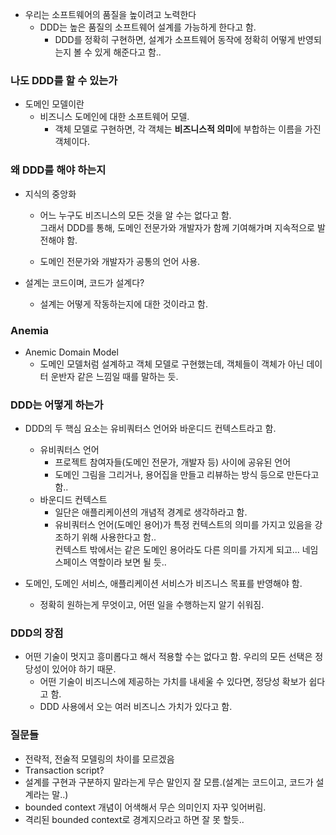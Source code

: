 - 우리는 소프트웨어의 품질을 높이려고 노력한다
  - DDD는 높은 품질의 소프트웨어 설계를 가능하게 한다고 함.
    - DDD를 정확히 구현하면, 설계가 소프트웨어 동작에 정확히 어떻게 반영되는지 볼 수 있게 해준다고 함..
    
### 나도 DDD를 할 수 있는가
- 도메인 모델이란
  - 비즈니스 도메인에 대한 소프트웨어 모델.
    - 객체 모델로 구현하면, 각 객체는 **비즈니스적 의미**에 부합하는 이름을 가진 객체이다.
  
### 왜 DDD를 해야 하는지
- 지식의 중앙화
  - 어느 누구도 비즈니스의 모든 것을 알 수는 없다고 함.<br/>
    그래서 DDD를 통해, 도메인 전문가와 개발자가 함께 기여해가며 지속적으로 발전해야 함.
  
  - 도메인 전문가와 개발자가 공통의 언어 사용.

- 설계는 코드이며, 코드가 설계다?
  - 설계는 어떻게 작동하는지에 대한 것이라고 함.

### Anemia
- Anemic Domain Model
  - 도메인 모델처럼 설계하고 객체 모델로 구현했는데, 객체들이 객체가 아닌 데이터 운반자 같은 느낌일 때를 말하는 듯.

### DDD는 어떻게 하는가
- DDD의 두 핵심 요소는 유비쿼터스 언어와 바운디드 컨텍스트라고 함.
  - 유비쿼터스 언어
    - 프로젝트 참여자들(도메인 전문가, 개발자 등) 사이에 공유된 언어
    - 도메인 그림을 그리거나, 용어집을 만들고 리뷰하는 방식 등으로 만든다고 함..
  - 바운디드 컨텍스트
    - 일단은 애플리케이션의 개념적 경계로 생각하라고 함.
    - 유비쿼터스 언어(도메인 용어)가 특정 컨텍스트의 의미를 가지고 있음을 강조하기 위해 사용한다고 함..<br/>
      컨텍스트 밖에서는 같은 도메인 용어라도 다른 의미를 가지게 되고... 네임스페이스 역할이라 보면 될 듯.. 

- 도메인, 도메인 서비스, 애플리케이션 서비스가 비즈니스 목표를 반영해야 함. 
  - 정확히 원하는게 무엇이고, 어떤 일을 수행하는지 알기 쉬워짐. 

### DDD의 장점
- 어떤 기술이 멋지고 흥미롭다고 해서 적용할 수는 없다고 함. 우리의 모든 선택은 정당성이 있어야 하기 때문.
  - 어떤 기술이 비즈니스에 제공하는 가치를 내세울 수 있다면, 정당성 확보가 쉽다고 함.
  - DDD 사용에서 오는 여러 비즈니스 가치가 있다고 함.



### 질문들
- 전략적, 전술적 모델링의 차이를 모르겠음
- Transaction script?
- 설계를 구현과 구분하지 말라는게 무슨 말인지 잘 모름.(설계는 코드이고, 코드가 설계라는 말..)
- bounded context 개념이 어색해서 무슨 의미인지 자꾸 잊어버림.
- 격리된 bounded context로 경계지으라고 하면 잘 못 할듯.. 
